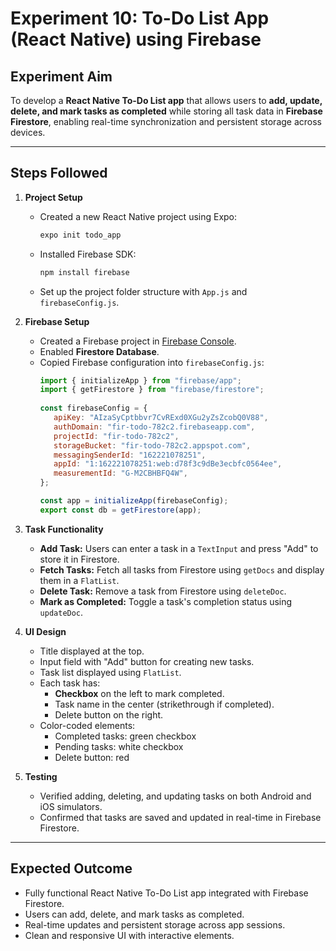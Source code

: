 # Experiment 10: To-Do List App (React Native) using Firebase 

## Experiment Aim
To develop a **React Native To-Do List app** that allows users to **add, update, delete, and mark tasks as completed** while storing all task data in **Firebase Firestore**, enabling real-time synchronization and persistent storage across devices.

---

## Steps Followed

1. **Project Setup**
   - Created a new React Native project using Expo:
     ```bash
     expo init todo_app
     ```
   - Installed Firebase SDK:
     ```bash
     npm install firebase
     ```
   - Set up the project folder structure with `App.js` and `firebaseConfig.js`.

2. **Firebase Setup**
   - Created a Firebase project in [Firebase Console](https://console.firebase.google.com/).
   - Enabled **Firestore Database**.
   - Copied Firebase configuration into `firebaseConfig.js`:
     ```javascript
     import { initializeApp } from "firebase/app";
     import { getFirestore } from "firebase/firestore";
    
     const firebaseConfig = { 
        apiKey: "AIzaSyCptbbvr7CvRExd0XGu2yZsZcobQ0V88",
        authDomain: "fir-todo-782c2.firebaseapp.com",
        projectId: "fir-todo-782c2",
        storageBucket: "fir-todo-782c2.appspot.com",
        messagingSenderId: "162221078251",
        appId: "1:162221078251:web:d78f3c9dBe3ecbfc0564ee",
        measurementId: "G-M2CBHBFQ4W", 
     };

     const app = initializeApp(firebaseConfig);
     export const db = getFirestore(app);
     ```

3. **Task Functionality**
   - **Add Task:** Users can enter a task in a `TextInput` and press "Add" to store it in Firestore.
   - **Fetch Tasks:** Fetch all tasks from Firestore using `getDocs` and display them in a `FlatList`.
   - **Delete Task:** Remove a task from Firestore using `deleteDoc`.
   - **Mark as Completed:** Toggle a task's completion status using `updateDoc`.

4. **UI Design**
   - Title displayed at the top.
   - Input field with "Add" button for creating new tasks.
   - Task list displayed using `FlatList`.
   - Each task has:
     - **Checkbox** on the left to mark completed.
     - Task name in the center (strikethrough if completed).
     - Delete button on the right.
   - Color-coded elements:
     - Completed tasks: green checkbox
     - Pending tasks: white checkbox
     - Delete button: red

5. **Testing**
   - Verified adding, deleting, and updating tasks on both Android and iOS simulators.
   - Confirmed that tasks are saved and updated in real-time in Firebase Firestore.

---

## Expected Outcome

- Fully functional React Native To-Do List app integrated with Firebase Firestore.
- Users can add, delete, and mark tasks as completed.
- Real-time updates and persistent storage across app sessions.
- Clean and responsive UI with interactive elements.
